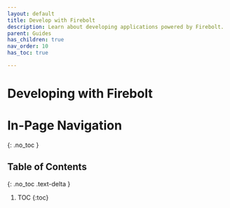 ```yaml
---
layout: default
title: Develop with Firebolt
description: Learn about developing applications powered by Firebolt.
parent: Guides
has_children: true
nav_order: 10
has_toc: true

---
```


# Developing with Firebolt

# In-Page Navigation
{: .no_toc }

## Table of Contents
{: .no_toc .text-delta }

1. TOC
{:toc}

